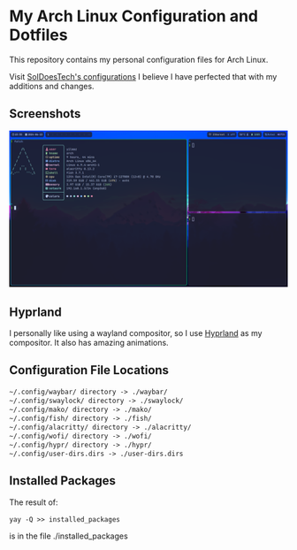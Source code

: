 # My Arch Linux Configuration and Dotfiles
This repository contains my personal configuration files for Arch Linux.

Visit [SolDoesTech's configurations](https://github.com/SolDoesTech) I believe I have perfected that with my additions and changes.
## Screenshots
![Screenshot 1](./ss1.png)
## Hyprland
I personally like using a wayland compositor, so I use [Hyprland](https://hyprland.org/) as my compositor. It also has amazing animations.
## Configuration File Locations
```
~/.config/waybar/ directory -> ./waybar/
~/.config/swaylock/ directory -> ./swaylock/
~/.config/mako/ directory -> ./mako/
~/.config/fish/ directory -> ./fish/
~/.config/alacritty/ directory -> ./alacritty/
~/.config/wofi/ directory -> ./wofi/
~/.config/hypr/ directory -> ./hypr/
~/.config/user-dirs.dirs -> ./user-dirs.dirs
```
## Installed Packages
The result of:
```
yay -Q >> installed_packages
```
is in the file ./installed_packages
